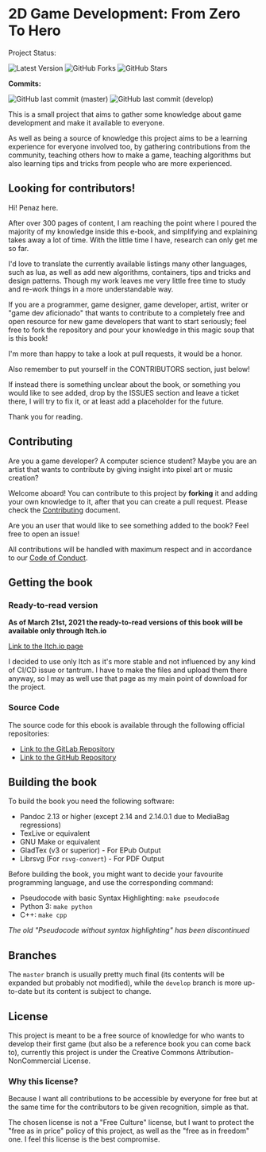 2D Game Development: From Zero To Hero
======================================

Project Status:

![Latest Version](https://img.shields.io/github/v/tag/penaz91/2dgd_f0th?label=Latest%20Version&style=for-the-badge)
![GitHub Forks](https://img.shields.io/github/forks/penaz91/2DGD_F0TH?label=GitHub%20Forks&style=for-the-badge)
![GitHub Stars](https://img.shields.io/github/stars/penaz91/2DGD_F0TH?label=GitHub%20Stars&style=for-the-badge)

**Commits:**

![GitHub last commit (master)](https://img.shields.io/github/last-commit/penaz91/2DGD_F0TH/master?label=Last%20Commit%20%28master%29&style=for-the-badge)
![GitHub last commit (develop)](https://img.shields.io/github/last-commit/penaz91/2DGD_F0TH/develop?label=Last%20Commit%20%28develop%29&style=for-the-badge)

This is a small project that aims to gather some knowledge about game development and make it available to everyone.

As well as being a source of knowledge this project aims to be a learning experience for everyone involved too, by gathering contributions from the community, teaching others how to make a game, teaching algorithms but also learning tips and tricks from people who are more experienced.

Looking for contributors!
--------------------------

Hi! Penaz here.

After over 300 pages of content, I am reaching the point where I poured the majority of my knowledge inside this e-book, and simplifying and explaining takes away a lot of time. With the little time I have, research can only get me so far.

I'd love to translate the currently available listings many other languages, such as lua, as well as add new algorithms, containers, tips and tricks and design patterns. Though my work leaves me very little free time to study and re-work things in a more understandable way.

If you are a programmer, game designer, game developer, artist, writer or "game dev aficionado" that wants to contribute to a completely free and open resource for new game developers that want to start seriously; feel free to fork the repository and pour your knowledge in this magic soup that is this book!

I'm more than happy to take a look at pull requests, it would be a honor.

Also remember to put yourself in the CONTRIBUTORS section, just below!

If instead there is something unclear about the book, or something you would like to see added, drop by the ISSUES section and leave a ticket there, I will try to fix it, or at least add a placeholder for the future.

Thank you for reading.

Contributing
-------------

Are you a game developer? A computer science student? Maybe you are an artist that wants to contribute by giving insight into pixel art or music creation?

Welcome aboard! You can contribute to this project by **forking** it and adding your own knowledge to it, after that you can create a pull request. Please check the [Contributing](CONTRIBUTING.md) document.

Are you an user that would like to see something added to the book? Feel free to open an issue!

All contributions will be handled with maximum respect and in accordance to our [Code of Conduct](CODE_OF_CONDUCT.md).

Getting the book
-----------------

### Ready-to-read version

**As of March 21st, 2021 the ready-to-read versions of this book will be available only through Itch.io**

[Link to the Itch.io page](https://therealpenaz91.itch.io/2dgd-f0th)

I decided to use only Itch as it's more stable and not influenced by any kind of CI/CD issue or tantrum. I have to make the files and upload them there anyway, so I may as well use that page as my main point of download for the project.

### Source Code

The source code for this ebook is available through the following official repositories:

- [Link to the GitLab Repository](https://gitlab.com/Penaz/2dgd_f0th/)
- [Link to the GitHub Repository](https://github.com/Penaz91/2DGD_F0TH)

Building the book
-------------------

To build the book you need the following software:

- Pandoc 2.13 or higher (except 2.14 and 2.14.0.1 due to MediaBag regressions)
- TexLive or equivalent
- GNU Make or equivalent
- GladTex (v3 or superior) - For EPub Output
- Librsvg (For `rsvg-convert`) - For PDF Output

Before building the book, you might want to decide your favourite programming language, and use the corresponding command:

- Pseudocode with basic Syntax Highlighting: `make pseudocode`
- Python 3: `make python`
- C++: `make cpp`

*The old "Pseudocode without syntax highlighting" has been discontinued*

Branches
--------

The `master` branch is usually pretty much final (its contents will be expanded but probably not modified), while the `develop` branch is more up-to-date but its content is subject to change.

License
--------

This project is meant to be a free source of knowledge for who wants to develop their first game (but also be a reference book you can come back to), currently this project is under the Creative Commons Attribution-NonCommercial License.

### Why this license?

Because I want all contributions to be accessible by everyone for free but at the same time for the contributors to be given recognition, simple as that.

The chosen license is not a "Free Culture" license, but I want to protect the "free as in price" policy of this project, as well as the "free as in freedom" one. I feel this license is the best compromise.
